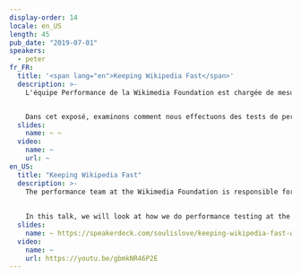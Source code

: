 ```yaml
---
display-order: 14
locale: en_US
length: 45
pub_date: "2019-07-01"
speakers:
  - peter
fr_FR:
  title: '<span lang="en">Keeping Wikipedia Fast</span>'
  description: >-
    L'équipe Performance de la Wikimedia Foundation est chargée de mesurer la performance de Wikipedia. On met en place une surveillance et pouf, c'est parti ? En théorie, c'est facile, mais dans la pratique, c'est une autre histoire. 


    Dans cet exposé, examinons comment nous effectuons des tests de performance à la Wikimedia Foundation à l'aide d'outils synthétiques et comment cela s'articule avec les mesures réalisées auprès d'utilisateur·rice·s réel·le·s. Nous parlerons de la mise en place, des quelques études de cas où nous avons trouvé des régressions et nous passerons en revue les leçons que nous avons tirées de nos erreurs.
  slides:
    name: ~ ~
  video:
    name: ~
    url: ~
en_US:
  title: "Keeping Wikipedia Fast"
  description: >-
    The performance team at the Wikimedia Foundation is responsible for measuring the performance of Wikipedia. That is easy right? Setup monitoring and you are ready to go? In theory it is easy, but in practice we have had some problems. 
    
    
    In this talk, we will look at how we do performance testing at the Wikimedia Foundation using synthetic monitoring tools and how it works together with our real user measurements. We will talk about the setup, some case studies where we found regressions and go through the learnings we got from our mistakes.
  slides:
    name: ~ https://speakerdeck.com/soulislove/keeping-wikipedia-fast-welovespeed
  video:
    name: ~
    url: https://youtu.be/gbmkNR46P2E
---
```


